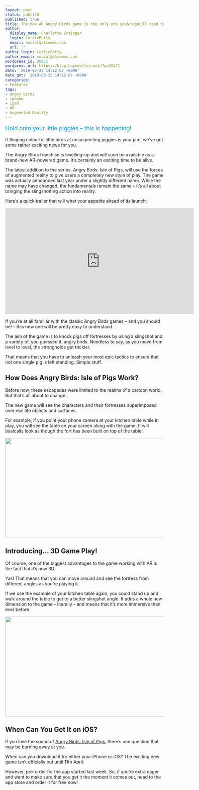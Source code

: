 ```yaml
---
layout: post
status: publish
published: true
title: The new AR Angry Birds game is the only one you&rsquo;ll need this year
author:
  display_name: Charlotte Grainger
  login: LottieBetty
  email: social@a1comms.com
  url: ''
author_login: LottieBetty
author_email: social@a1comms.com
wordpress_id: 20471
wordpress_url: https://blog.buymobiles.net/?p=20471
date: '2019-03-25 14:22:07 +0000'
date_gmt: '2019-03-25 14:22:07 +0000'
categories:
- Features
tags:
- angry birds
- iphone
- ipad
- AR
- Augmented Reality
---
```

<p><span class="postStandFirst" style="color: #0896d5; line-height: 26px; font-size: 18px;">Hold onto your little piggies &ndash; this is happening!</span></p>
<p>If flinging colourful little birds at unsuspecting piggies is your jam, we&rsquo;ve got some rather exciting news for you.</p>
<p>The Angry Birds franchise is levelling-up and will soon be available as a brand-new AR-powered game. It&rsquo;s certainly an exciting time to be alive.</p>
<p>The latest addition to the series, Angry Birds: Isle of Pigs, will use the forces of augmented reality to give users a completely new style of play. The game was actually announced last year under a slightly different name. While the name may have changed, the fundamentals remain the same &ndash; it&rsquo;s all about bringing the slingshotting action into reality.</p>
<p>Here&rsquo;s a quick trailer that will whet your appetite ahead of its launch:</p>
<p><iframe src="https://www.youtube.com/embed/p46U6hH-8eE" width="600" height="338" frameborder="0" allowfullscreen="allowfullscreen"></iframe></p>
<p>If you&rsquo;re at all familiar with the classic Angry Birds games &ndash; and you should be! &ndash; this new one will be pretty easy to understand.</p>
<p>The aim of the game is to knock pigs off fortresses by using a slingshot and a variety of, you guessed it, angry birds. Needless to say, as you move from level to level, the strongholds get trickier.</p>
<p>That means that you have to unleash your most epic tactics to ensure that not one single pig is left standing. Simple stuff.</p>
<h2>How Does Angry Birds: Isle of Pigs Work?</h2>
<p>Before now, these escapades were limited to the realms of a cartoon world. But that&rsquo;s all about to change.</p>
<p>The new game will see the characters and their fortresses superimposed over real life objects and surfaces.</p>
<p>For example, if you point your phone camera at your kitchen table while in play, you will see the table on your screen along with the game. It will basically look as though the fort has been built on top of the table!</p>
<p><img class="aligncenter size-full wp-image-20476" src="https://storage.googleapis.com/a1comms-blog-buymobiles/1/2019/03/angry-birds-ar-tabletop-how-it-works.jpg" alt="" width="600" height="318"></p>
<h2>Introducing&hellip; 3D Game Play!</h2>
<p>Of course, one of the biggest advantages to the game working with AR is the fact that it&rsquo;s now 3D.</p>
<p>Yas! That means that you can move around and see the fortress from different angles as you&rsquo;re playing it.</p>
<p>If we use the example of your kitchen table again, you could stand up and walk around the table to get to a better slingshot angle. It adds a whole new dimension to the game &ndash;&nbsp;literally &ndash;&nbsp;and means that it&rsquo;s more immersive than ever before.</p>
<p><img class="aligncenter size-full wp-image-20475" src="https://storage.googleapis.com/a1comms-blog-buymobiles/1/2019/03/angry-birds-ar-iphone-view-image-edit.jpg" alt="" width="600" height="318"></p>
<h2>When Can You Get It on iOS?</h2>
<p>If you love the sound of <a href="https://itunes.apple.com/us/app/angry-birds-ar-isle-of-pigs/id1456120259?mt=8" target="_blank" rel="noopener noreferrer">Angry Birds: Isle of Pigs</a>, there&rsquo;s one question that may be burning away at you.</p>
<p>When can you download it for either your iPhone or iOS? The exciting new game isn&rsquo;t officially out until 11th April.</p>
<p>However, pre-order for the app started last week. So, if you&rsquo;re extra eager and want to make sure that you get it the moment it comes out, head to the app store and order it for free now!</p>
